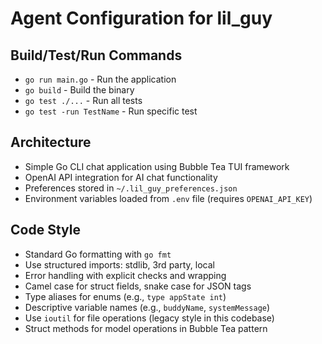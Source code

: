 # Agent Configuration for lil_guy

## Build/Test/Run Commands
- `go run main.go` - Run the application
- `go build` - Build the binary
- `go test ./...` - Run all tests 
- `go test -run TestName` - Run specific test

## Architecture
- Simple Go CLI chat application using Bubble Tea TUI framework
- OpenAI API integration for AI chat functionality
- Preferences stored in `~/.lil_guy_preferences.json`
- Environment variables loaded from `.env` file (requires `OPENAI_API_KEY`)

## Code Style
- Standard Go formatting with `go fmt`
- Use structured imports: stdlib, 3rd party, local
- Error handling with explicit checks and wrapping
- Camel case for struct fields, snake case for JSON tags
- Type aliases for enums (e.g., `type appState int`)
- Descriptive variable names (e.g., `buddyName`, `systemMessage`)
- Use `ioutil` for file operations (legacy style in this codebase)
- Struct methods for model operations in Bubble Tea pattern
